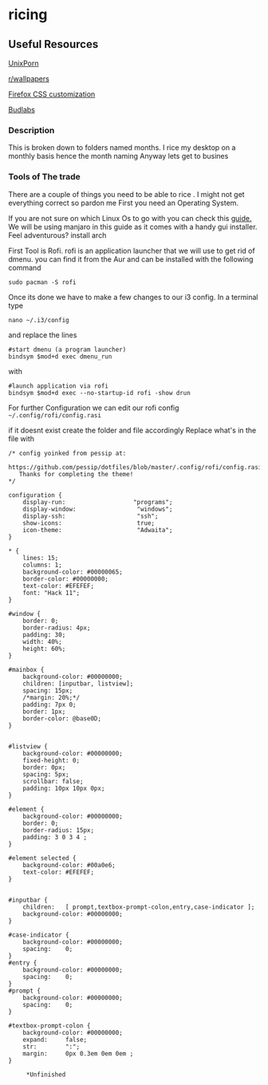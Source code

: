 # ricing

## Useful Resources

[UnixPorn](https://www.reddit.com/r/unixporn)

[r/wallpapers](https://www.reddit.com)

[Firefox CSS customization](http://boards.4chan.org/wg/thread/7449335#p7449335/)

[Budlabs](https://www.youtube.com/user/dubbeltumme)

### Description
<p1>This is broken down to folders named months. I rice my desktop on a monthly basis hence the month naming
Anyway lets get to busines

### Tools of The trade

There are a couple of things you need to be able to rice . I might not get everything correct so pardon me
First you need an Operating System. 
  
If you are not sure on which Linux Os to go with you can check this <a href="https://i.imgur.com/wXsA1Ls.jpg">guide.</a>
We will be using manjaro in this guide  as it comes with a handy gui installer. Feel adventurous? install arch

First Tool is Rofi. rofi is an application launcher that we will use to get rid of dmenu.
you can find it from the Aur and can be installed with the following command 
```
sudo pacman -S rofi
```
Once its done we have to make a few changes to our i3 config. In a terminal type 
```
nano ~/.i3/config
```
and replace the lines
```
#start dmenu (a program launcher)
bindsym $mod+d exec dmenu_run
```
with 
```
#launch application via rofi
bindsym $mod+d exec --no-startup-id rofi -show drun
```
For further Configuration we can edit our rofi config  `~/.config/rofi/config.rasi`

if it doesnt exist create the folder and file accordingly
Replace what's in the file with
```
/* config yoinked from pessip at: 
   https://github.com/pessip/dotfiles/blob/master/.config/rofi/config.rasi 
   Thanks for completing the theme! 
*/

configuration {
    display-run:                   "programs";
    display-window:                 "windows";
    display-ssh:                    "ssh";
    show-icons:                     true;
    icon-theme:                     "Adwaita";
}
 
* {
    lines: 15;
    columns: 1;
    background-color: #00000065;
    border-color: #00000000;
    text-color: #EFEFEF;
    font: "Hack 11";
}
 
#window {
    border: 0;
    border-radius: 4px;
    padding: 30;
    width: 40%;
    height: 60%;
}
 
#mainbox {
    background-color: #00000000;
    children: [inputbar, listview];
    spacing: 15px;
    /*margin: 20%;*/
    padding: 7px 0;
    border: 1px;
    border-color: @base0D;
}
 
 
#listview {
    background-color: #00000000;
    fixed-height: 0;
    border: 0px;
    spacing: 5px;
    scrollbar: false;
    padding: 10px 10px 0px;
}
 
#element {
    background-color: #00000000;
    border: 0;
    border-radius: 15px;
    padding: 3 0 3 4 ;
}
 
#element selected {
    background-color: #00a0e6;
    text-color: #EFEFEF;
}
 
 
#inputbar {
    children:   [ prompt,textbox-prompt-colon,entry,case-indicator ];
    background-color: #00000000;
}
 
#case-indicator {
    background-color: #00000000;
    spacing:    0;
}
#entry {
    background-color: #00000000;
    spacing:    0;
}
#prompt {
    background-color: #00000000;
    spacing:    0;
}
 
#textbox-prompt-colon {
    background-color: #00000000;
    expand:     false;
    str:        ":";
    margin:     0px 0.3em 0em 0em ;
}
```



           
         *Unfinished
